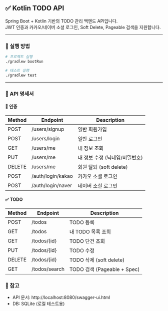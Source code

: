 ## ✅ Kotlin TODO API

Spring Boot + Kotlin 기반의 TODO 관리 백엔드 API입니다.  
JWT 인증과 카카오/네이버 소셜 로그인, Soft Delete, Pageable 검색을 지원합니다.

---

### 🚀 실행 방법

```bash
# 프로젝트 실행
./gradlew bootRun

# 테스트 실행
./gradlew test
```

---

### 📘 API 명세서
#### 🔐 인증
| Method | Endpoint          | Description         |
|--------|-------------------|---------------------|
| POST   | /users/signup     | 일반 회원가입             |
| POST   | /users/login      | 일반 로그인              |
| GET    | /users/me         | 내 정보 조회             |
| PUT    | /users/me         | 내 정보 수정 (닉네임/비밀번호)  |
| DELETE | /users/me         | 회원 탈퇴 (soft delete) |
| POST   | /auth/login/kakao | 카카오 소셜 로그인          |
| POST   | /auth/login/naver | 네이버 소셜 로그인          |

#### ✅ TODO
| Method  | 	Endpoint      | Description               |
|---------|----------------|---------------------------|
| POST    | /todos	        | TODO 등록                   |
| GET     | /todos	        | 내 TODO 목록 조회              |
| GET     | /todos/{id}    | TODO 단건 조회                |
| PUT     | /todos/{id}    | TODO 수정                   |
| DELETE  | /todos/{id}    | TODO 삭제 (soft delete)     |
| GET     | /todos/search	 | TODO 검색 (Pageable + Spec) |

### 📎 참고
- API 문서: http://localhost:8080/swagger-ui.html
- DB: SQLite (로컬 테스트용)